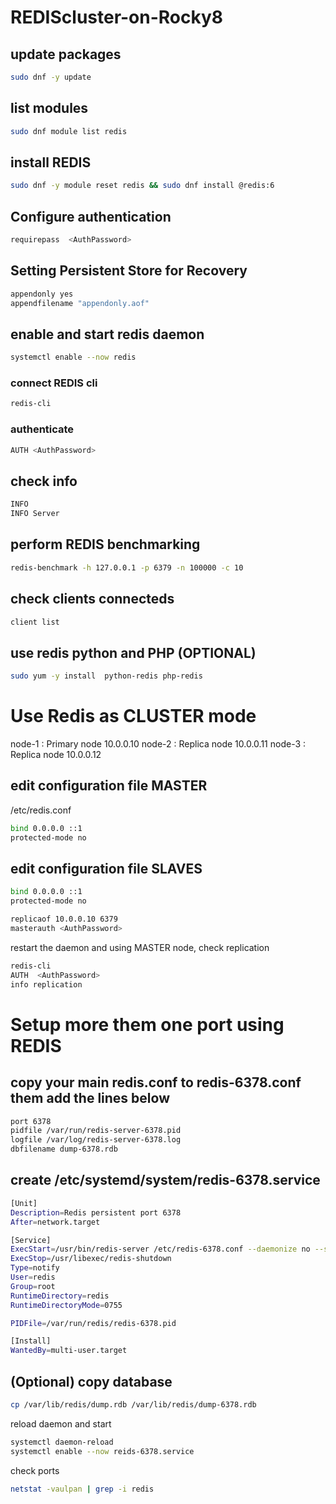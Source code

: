 # REDIScluster-on-Rocky8

## update packages
```bash
sudo dnf -y update
```
## list modules
```bash
sudo dnf module list redis
```
## install REDIS
```bash
sudo dnf -y module reset redis && sudo dnf install @redis:6
```
## Configure authentication
```bash
requirepass  <AuthPassword>
```
## Setting Persistent Store for Recovery
```bash
appendonly yes
appendfilename "appendonly.aof"
```
## enable and start redis daemon
```bash
systemctl enable --now redis 
```

### connect REDIS cli
```bash
redis-cli
```
### authenticate
```bash
AUTH <AuthPassword>
```
## check info
```bash
INFO
INFO Server
```
## perform REDIS benchmarking
```bash
redis-benchmark -h 127.0.0.1 -p 6379 -n 100000 -c 10
```
## check clients connecteds
```bash
client list 
```
## use redis python and PHP (OPTIONAL)
```bash
sudo yum -y install  python-redis php-redis
```

# Use Redis as CLUSTER mode

node-1 : Primary node 10.0.0.10
node-2 : Replica node 10.0.0.11
node-3 : Replica node 10.0.0.12

## edit configuration file MASTER
 /etc/redis.conf
```bash
bind 0.0.0.0 ::1 
protected-mode no 
```

## edit configuration file SLAVES
```bash
bind 0.0.0.0 ::1
protected-mode no 

replicaof 10.0.0.10 6379
masterauth <AuthPassword>
```
restart the daemon and using MASTER node, check replication
```bash
redis-cli
AUTH  <AuthPassword>
info replication
```
# Setup more them one port using REDIS

## copy your main redis.conf to redis-6378.conf them add the lines below 
```bash
port 6378
pidfile /var/run/redis-server-6378.pid
logfile /var/log/redis-server-6378.log
dbfilename dump-6378.rdb
```
## create /etc/systemd/system/redis-6378.service
```bash
[Unit]
Description=Redis persistent port 6378
After=network.target

[Service]
ExecStart=/usr/bin/redis-server /etc/redis-6378.conf --daemonize no --supervised systemd
ExecStop=/usr/libexec/redis-shutdown
Type=notify
User=redis
Group=root
RuntimeDirectory=redis
RuntimeDirectoryMode=0755

PIDFile=/var/run/redis/redis-6378.pid

[Install]
WantedBy=multi-user.target
```

## (Optional) copy database
```bash
cp /var/lib/redis/dump.rdb /var/lib/redis/dump-6378.rdb
```

reload daemon and start 
```bash
systemctl daemon-reload
systemctl enable --now reids-6378.service
```
check ports
```bash
netstat -vaulpan | grep -i redis
```
